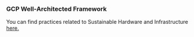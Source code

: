 ### GCP Well-Architected Framework

You can find practices related to Sustainable Hardware and Infrastructure [here.](https://cloud.google.com/architecture/framework/sustainability)
